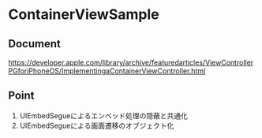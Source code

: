 # ContainerViewSample

## Document
https://developer.apple.com/library/archive/featuredarticles/ViewControllerPGforiPhoneOS/ImplementingaContainerViewController.html

## Point
1. UIEmbedSegueによるエンベッド処理の隠蔽と共通化
2. UIEmbedSegueによる画面遷移のオブジェクト化
